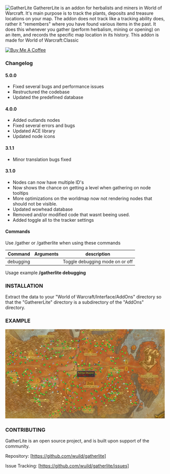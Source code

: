 ![GatherLite](./gatherlite-banner.jpg)
GathererLite is an addon for herbalists and miners in World of Warcraft. It's main purpose is to track the plants, deposits and treasure locations on your map.
The addon does not track like a tracking ability does, rather it "remembers" where you have found various items in the past. It does this whenever you gather (perform herbalism, mining or opening) on an item, and records the specific map location in its history.
This addon is made for World of Warcraft:Classic

[![Buy Me A Coffee](https://bmc-cdn.nyc3.digitaloceanspaces.com/BMC-button-images/custom_images/orange_img.png "Buy Me A Coffee")](https://www.buymeacoffee.com/yuImx6KOY "Buy Me A Coffee")

### Changelog

#### 5.0.0
* Fixed several bugs and performance issues
* Restructured the codebase
* Updated the predefined database

#### 4.0.0
* Added outlands nodes
* Fixed several errors and bugs
* Updated ACE library
* Updated node icons

#### 3.1.1
* Minor translation bugs fixed

#### 3.1.0
* Nodes can now have multiple ID's
* Now shows the chance on getting a level when gathering on node tooltips
* More optimizations on the worldmap now not rendering nodes that should not be visible.
* Updated wowhead database
* Removed and/or modified code that wasnt beeing used.
* Added toggle all to the tracker settings

#### Commands
Use /gather or /gatherlite when using these commands

Command | Arguments | description
---:| --- | ---|
debugging | | Toggle debugging mode on or off
Usage example **/gatherlite debugging**

### INSTALLATION
Extract the data to your "World of Warcraft/Interface/AddOns" directory so that the "GathererLite" directory is a subdirectory of the "AddOns" directory.

### EXAMPLE
![GatherLite](./gatherlite-outlands.jpg)

### CONTRIBUTING
GatherLite is an open source project, and is built upon support of the community. 

Repository: [https://github.com/wuild/gatherlite]

Issue Tracking: [https://github.com/wuild/gatherlite/issues]
